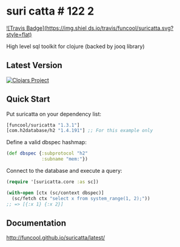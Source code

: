  # suri catta # 122 2

[![Travis Badge](https://img.shiel ds.io/travis/funcool/suricatta.svg?style=flat)](https://travis-ci.org/funcool/suricatta "Travis Badge")

High level sql toolkit for clojure (backed by jooq library)
 
## Latest Version

[![Clojars Project](http://clojars.org/funcool/suricatta/latest-version.svg)](http://clojars.org/funcool/suricatta)


## Quick Start ##

Put suricatta on your dependency list:

```clojure
[funcool/suricatta "1.3.1"]
[com.h2database/h2 "1.4.191"] ;; For this example only
```
 
Define a valid dbspec hashmap:

```clojure
(def dbspec {:subprotocol "h2"
             :subname "mem:"})
```

Connect to the database and execute a query:

```clojure
(require '[suricatta.core :as sc])

(with-open [ctx (sc/context dbspec)]
  (sc/fetch ctx "select x from system_range(1, 2);"))
;; => [{:x 1} {:x 2}]
```


## Documentation ##

http://funcool.github.io/suricatta/latest/
